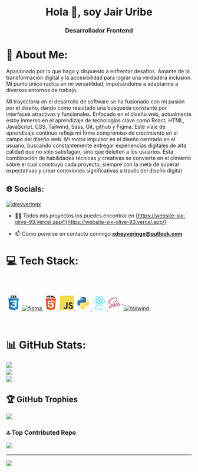 <h1 align="center">Hola 👋, soy Jair Uribe</h1>

<h3 align="center">Desarrollador Frontend</h3>

# 💫 About Me:

<p>Apasionado por lo que hago y dispuesto a enfrentar desafíos. Amante de la transformación digital y la accesibilidad para lograr una verdadera inclusión. Mi punto único radica en mi versatilidad, impulsándome a adaptarme a diversos entornos de trabajo.</p>

<p>Mi trayectoria en el desarrollo de software se ha fusionado con mi pasión por el diseño, dando como resultado una búsqueda constante por interfaces atractivas y funcionales. Enfocado en el diseño web, actualmente estoy inmerso en el aprendizaje de tecnologías clave como React, HTML, JavaScript, CSS, Tailwind, Sass, Git, github y Figma. Este viaje de aprendizaje continuo refleja mi firme compromiso de crecimiento en el campo del diseño web. Mi motor impulsor es el diseño centrado en el usuario, buscando constantemente entregar experiencias digitales de alta calidad que no solo satisfagan, sino que deleiten a los usuarios. Esta combinación de habilidades técnicas y creativas se convierte en el cimiento sobre el cual construyo cada proyecto, siempre con la meta de superar expectativas y crear conexiones significativas a través del diseño digital</p>

## 🌐 Socials:

<p align="left">
<a href="https://linkedin.com/in/dreyveringx" target="blank"><img align="center" src="https://raw.githubusercontent.com/rahuldkjain/github-profile-readme-generator/master/src/images/icons/Social/linked-in-alt.svg" alt="dreyveringx" height="30" width="40" /></a>
</p>

- 👨‍💻 Todos mis proyectos los puedes encontrar en [https://website-six-olive-93.vercel.app/](https://website-six-olive-93.vercel.app/)

- 📫 Como ponerse en contacto conmigo **xdreyveringx@outlook.com**

# 💻 Tech Stack:
<br>
<br><p align="left"> <a href="https://www.w3schools.com/css/" target="_blank" rel="noreferrer"> <img src="https://raw.githubusercontent.com/devicons/devicon/master/icons/css3/css3-original-wordmark.svg" alt="css3" width="40" height="40"/> </a> <a href="https://www.figma.com/" target="_blank" rel="noreferrer"> <img src="https://www.vectorlogo.zone/logos/figma/figma-icon.svg" alt="figma" width="40" height="40"/> </a> <a href="https://www.w3.org/html/" target="_blank" rel="noreferrer"> <img src="https://raw.githubusercontent.com/devicons/devicon/master/icons/html5/html5-original-wordmark.svg" alt="html5" width="40" height="40"/> </a> <a href="https://developer.mozilla.org/en-US/docs/Web/JavaScript" target="_blank" rel="noreferrer"> <img src="https://raw.githubusercontent.com/devicons/devicon/master/icons/javascript/javascript-original.svg" alt="javascript" width="40" height="40"/> </a> <a href="https://www.python.org" target="_blank" rel="noreferrer"> <img src="https://raw.githubusercontent.com/devicons/devicon/master/icons/python/python-original.svg" alt="python" width="40" height="40"/> </a> <a href="https://reactjs.org/" target="_blank" rel="noreferrer"> <img src="https://raw.githubusercontent.com/devicons/devicon/master/icons/react/react-original-wordmark.svg" alt="react" width="40" height="40"/> </a> <a href="https://sass-lang.com" target="_blank" rel="noreferrer"> <img src="https://raw.githubusercontent.com/devicons/devicon/master/icons/sass/sass-original.svg" alt="sass" width="40" height="40"/> </a> <a href="https://tailwindcss.com/" target="_blank" rel="noreferrer"> <img src="https://www.vectorlogo.zone/logos/tailwindcss/tailwindcss-icon.svg" alt="tailwind" width="40" height="40"/> </a> </p><br>


# 📊 GitHub Stats:
![](https://github-readme-stats.vercel.app/api?username=Dreyveringx&theme=nightowl&hide_border=true&include_all_commits=true&count_private=false)<br/>
![](https://github-readme-streak-stats.herokuapp.com/?user=Dreyveringx&theme=nightowl&hide_border=true)<br/>
![](https://github-readme-stats.vercel.app/api/top-langs/?username=Dreyveringx&theme=nightowl&hide_border=true&include_all_commits=true&count_private=false&layout=compact)


## 🏆 GitHub Trophies
![](https://github-profile-trophy.vercel.app/?username=Dreyveringx&theme=tokyonight&no-frame=true&no-bg=false&margin-w=4)


### 🔝 Top Contributed Repo
![](https://github-contributor-stats.vercel.app/api?username=Dreyveringx&limit=5&theme=tokyonight&combine_all_yearly_contributions=true)

---
[![](https://visitcount.itsvg.in/api?id=Dreyveringx&icon=2&color=9)](https://visitcount.itsvg.in)
